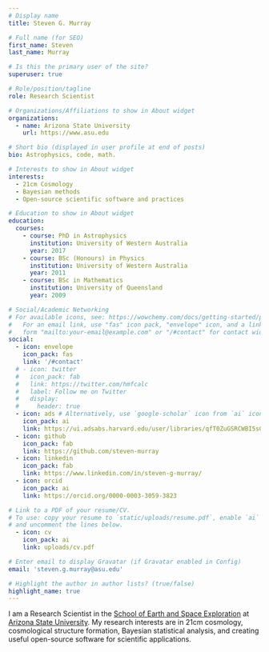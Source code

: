 ```yaml
---
# Display name
title: Steven G. Murray

# Full name (for SEO)
first_name: Steven
last_name: Murray

# Is this the primary user of the site?
superuser: true

# Role/position/tagline
role: Research Scientist

# Organizations/Affiliations to show in About widget
organizations:
  - name: Arizona State University
    url: https://www.asu.edu

# Short bio (displayed in user profile at end of posts)
bio: Astrophysics, code, math.

# Interests to show in About widget
interests:
  - 21cm Cosmology
  - Bayesian methods
  - Open-source scientific software and practices

# Education to show in About widget
education:
  courses:
    - course: PhD in Astrophysics
      institution: University of Western Australia
      year: 2017
    - course: BSc (Honours) in Physics
      institution: University of Western Australia
      year: 2011
    - course: BSc in Mathematics
      institution: University of Queensland
      year: 2009

# Social/Academic Networking
# For available icons, see: https://wowchemy.com/docs/getting-started/page-builder/#icons
#   For an email link, use "fas" icon pack, "envelope" icon, and a link in the
#   form "mailto:your-email@example.com" or "/#contact" for contact widget.
social:
  - icon: envelope
    icon_pack: fas
    link: '/#contact'
  # - icon: twitter
  #   icon_pack: fab
  #   link: https://twitter.com/hmfcalc
  #   label: Follow me on Twitter
  #   display:
  #     header: true
  - icon: ads # Alternatively, use `google-scholar` icon from `ai` icon pack
    icon_pack: ai
    link: https://ui.adsabs.harvard.edu/user/libraries/qfT0ZuGSRCWBI5sG0rl5hw
  - icon: github
    icon_pack: fab
    link: https://github.com/steven-murray
  - icon: linkedin
    icon_pack: fab
    link: https://www.linkedin.com/in/steven-g-murray/
  - icon: orcid
    icon_pack: ai
    link: https://orcid.org/0000-0003-3059-3823

# Link to a PDF of your resume/CV.
# To use: copy your resume to `static/uploads/resume.pdf`, enable `ai` icons in `params.yaml`,
# and uncomment the lines below.
  - icon: cv
    icon_pack: ai
    link: uploads/cv.pdf

# Enter email to display Gravatar (if Gravatar enabled in Config)
email: 'steven.g.murray@asu.edu'

# Highlight the author in author lists? (true/false)
highlight_name: true
---
```


I am a Research Scientist in the [School of Earth and Space Exploration](https://sese.asu.edu)
at [Arizona State University](https://asu.edu). My research interests are in 21cm cosmology,
cosmological structure formation, Bayesian statistical analysis, and creating useful
open-source software for scientific applications.
